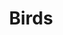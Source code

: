 ---
layout: comic
title: "Birds"
image-src: "assets/comics/birds/birds.jpg"
thumb-src: "assets/comics/birds/birds-thumb.jpg"
categories: comics
comments: true
---